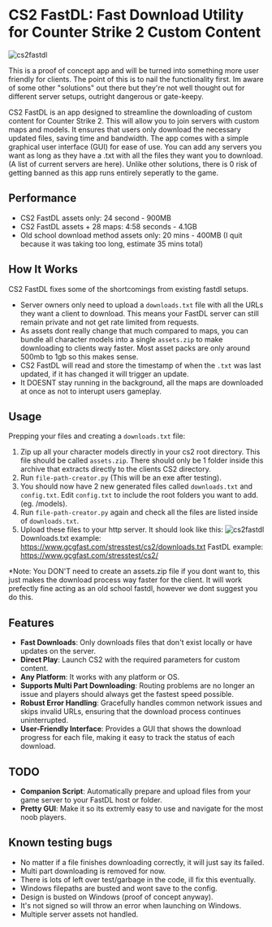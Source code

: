# CS2 FastDL: Fast Download Utility for Counter Strike 2 Custom Content

![cs2fastdl](https://i.imgur.com/rHGCKo9.png)

This is a proof of concept app and will be turned into something more user friendly for clients. The point of this is to nail the functionality first. Im aware of some other "solutions" out there but they're not well thought out for different server setups, outright dangerous or gate-keepy.  

CS2 FastDL is an app designed to streamline the downloading of custom content for Counter Strike 2. This will allow you to join servers with custom maps and models. It ensures that users only download the necessary updated files, saving time and bandwidth. The app comes with a simple graphical user interface (GUI) for ease of use. You can add any servers you want as long as they have a .txt with all the files they want you to download. (A list of current servers are here). Unlike other solutions, there is 0 risk of getting banned as this app runs entirely seperatly to the game. 


## Performance

- CS2 FastDL assets only: 24 second - 900MB
- CS2 FastDL assets + 28 maps: 4:58 seconds - 4.1GB
- Old school download method assets only: 20 mins - 400MB (I quit because it was taking too long, estimate 35 mins total)

## How It Works

CS2 FastDL fixes some of the shortcomings from existing fastdl setups.  

- Server owners only need to upload a `downloads.txt` file with all the URLs they want a client to download. This means your FastDL server can still remain private and not get rate limited from requests.
- As assets dont really change that much compared to maps, you can bundle all character models into a single `assets.zip` to make downloading to clients way faster. Most asset packs are only around 500mb to 1gb so this makes sense.
- CS2 FastDL will read and store the timestamp of when the `.txt` was last updated, if it has changed it will trigger an update.
- It DOESNT stay running in the background, all the maps are downloaded at once as not to interupt users gameplay. 

## Usage

Prepping your files and creating a `downloads.txt` file:
1. Zip up all your character models directly in your cs2 root directory. This file should be called `assets.zip`. There should only be 1 folder inside this archive that extracts directly to the clients CS2 directory.
2. Run `file-path-creator.py` (This will be an exe after testing).
3. You should now have 2 new generated files called `downloads.txt` and `config.txt`. Edit `config.txt` to include the root folders you want to add. (eg. /models).
4. Run `file-path-creator.py` again and check all the files are listed inside of `downloads.txt`.
5. Upload these files to your http server. It should look like this:
![cs2fastdl](https://i.imgur.com/m6QqA4J.png)
Downloads.txt example: https://www.gcgfast.com/stresstest/cs2/downloads.txt
FastDL example: https://www.gcgfast.com/stresstest/cs2/

*Note: You DON'T need to create an assets.zip file if you dont want to, this just makes the download process way faster for the client. It will work prefectly fine acting as an old school fastdl, however we dont suggest you do this.

## Features

- **Fast Downloads**: Only downloads files that don't exist locally or have updates on the server.
- **Direct Play**: Launch CS2 with the required parameters for custom content.
- **Any Platform**: It works with any platform or OS.
- **Supports Multi Part Downloading**: Routing problems are no longer an issue and players should always get the fastest speed possible.
- **Robust Error Handling**: Gracefully handles common network issues and skips invalid URLs, ensuring that the download process continues uninterrupted.
- **User-Friendly Interface**: Provides a GUI that shows the download progress for each file, making it easy to track the status of each download.

## TODO

- **Companion Script**: Automatically prepare and upload files from your game server to your FastDL host or folder.
- **Pretty GUI**: Make it so its extremly easy to use and navigate for the most noob players.

## Known testing bugs

- No matter if a file finishes downloading correctly, it will just say its failed. 
- Multi part downloading is removed for now.
- There is lots of left over test/garbage in the code, ill fix this eventually.
- Windows filepaths are busted and wont save to the config.
- Design is busted on Windows (proof of concept anyway).
- It's not signed so will throw an error when launching on Windows.
- Multiple server assets not handled.
